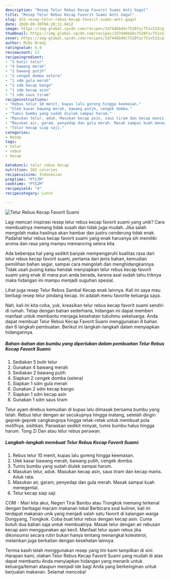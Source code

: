 ```yaml
---
description: "Resep Telur Rebus Kecap Favorit Suami Anti Gagal"
title: "Resep Telur Rebus Kecap Favorit Suami Anti Gagal"
slug: 422-resep-telur-rebus-kecap-favorit-suami-anti-gagal
date: 2020-09-30T04:28:11.841Z
image: https://img-global.cpcdn.com/recipes/2d7446bddc7528fa/751x532cq70/telur-rebus-kecap-favorit-suami-foto-resep-utama.jpg
thumbnail: https://img-global.cpcdn.com/recipes/2d7446bddc7528fa/751x532cq70/telur-rebus-kecap-favorit-suami-foto-resep-utama.jpg
cover: https://img-global.cpcdn.com/recipes/2d7446bddc7528fa/751x532cq70/telur-rebus-kecap-favorit-suami-foto-resep-utama.jpg
author: Mike Brady
ratingvalue: 4.9
reviewcount: 13
recipeingredient:
- "5 butir telur"
- "4 bawang merah"
- "2 bawang putih"
- "2 cengek domba selera"
- "1 sdm gula merah"
- "2 sdm kecap bango"
- "1 sdm kecap asin"
- "1 sdm saus tiram"
recipeinstructions:
- "Rebus telur 10 menit, kupas lalu goreng hingga keemasan."
- "Ulek kasar bawang merah, bawang putih, cengek domba."
- "Tumis bumbu yang sudah diulek sampai harum."
- "Masukan telur, aduk. Masukan kecap asin, saus tiram dan kecap manis. Aduk rata."
- "Masukan air, garam, penyedap dan gula merah. Masak sampai kuah menegental."
- "Telur kecap siap saji."
categories:
- Resep
tags:
- telur
- rebus
- kecap

katakunci: telur rebus kecap 
nutrition: 262 calories
recipecuisine: Indonesian
preptime: "PT17M"
cooktime: "PT52M"
recipeyield: "4"
recipecategory: Lunch

---
```



![Telur Rebus Kecap Favorit Suami](https://img-global.cpcdn.com/recipes/2d7446bddc7528fa/751x532cq70/telur-rebus-kecap-favorit-suami-foto-resep-utama.jpg)

Lagi mencari inspirasi resep telur rebus kecap favorit suami yang unik? Cara membuatnya memang tidak susah dan tidak juga mudah. Jika salah mengolah maka hasilnya akan hambar dan justru cenderung tidak enak. Padahal telur rebus kecap favorit suami yang enak harusnya sih memiliki aroma dan rasa yang mampu memancing selera kita.

Ada beberapa hal yang sedikit banyak mempengaruhi kualitas rasa dari telur rebus kecap favorit suami, pertama dari jenis bahan, kemudian pemilihan bahan segar, sampai cara mengolah dan menghidangkannya. Tidak usah pusing kalau hendak menyiapkan telur rebus kecap favorit suami yang enak di mana pun anda berada, karena asal sudah tahu triknya maka hidangan ini mampu menjadi suguhan spesial.

Lihat juga resep Telur Rebus Sambal Kecap enak lainnya. Kali ini saya mau berbagi resep telur pindang kecap. Ini adalah menu favorite keluarga saya.


Nah, kali ini kita coba, yuk, kreasikan telur rebus kecap favorit suami sendiri di rumah. Tetap dengan bahan sederhana, hidangan ini dapat memberi manfaat untuk membantu menjaga kesehatan tubuhmu sekeluarga. Anda dapat membuat Telur Rebus Kecap Favorit Suami menggunakan 8 bahan dan 6 langkah pembuatan. Berikut ini langkah-langkah dalam menyiapkan hidangannya.

<!--inarticleads1-->

##### Bahan-bahan dan bumbu yang diperlukan dalam pembuatan Telur Rebus Kecap Favorit Suami:

1. Sediakan 5 butir telur
1. Gunakan 4 bawang merah
1. Sediakan 2 bawang putih
1. Siapkan 2 cengek domba (selera)
1. Siapkan 1 sdm gula merah
1. Gunakan 2 sdm kecap bango
1. Siapkan 1 sdm kecap asin
1. Gunakan 1 sdm saus tiram


Telur ayam direbus kemudian di kupas lalu dimasak bersama bumbu yang telah. Rebus telur dengan air secukupnya hingga matang, setelah dingin geprek-geprek cangkangnya hingga retak-retak untuk membuat pola motifnya, sisihkan. Panaskan sedikit minyak, tumis bumbu halus hingga harum. Tong Zi Dan atau telur rebus perawan. 

<!--inarticleads2-->

##### Langkah-langkah membuat Telur Rebus Kecap Favorit Suami:

1. Rebus telur 10 menit, kupas lalu goreng hingga keemasan.
1. Ulek kasar bawang merah, bawang putih, cengek domba.
1. Tumis bumbu yang sudah diulek sampai harum.
1. Masukan telur, aduk. Masukan kecap asin, saus tiram dan kecap manis. Aduk rata.
1. Masukan air, garam, penyedap dan gula merah. Masak sampai kuah menegental.
1. Telur kecap siap saji.


COM - Mari kita akui, Negeri Tirai Bambu atau Tiongkok memang terkenal dengan berbagai macam makanan lokal Berbicara soal kuliner, kali ini terdapat makanan unik yang menjadi salah satu favorit di kalangan warga Dongyang, Tiongkok. Coba buat telur rebus dengan kecap asin. Cuma butuh dua bahan saja untuk membuatnya. Masak telur dengan air rebusan kecap asin menggunakan api kecil. Manfaat telur ayam rebus jika dikonsumsi secara rutin bukan hanya tentang menangkal kolesterol, melainkan juga berkaitan dengan kesehatan lainnya. 

Terima kasih telah menggunakan resep yang tim kami tampilkan di sini. Harapan kami, olahan Telur Rebus Kecap Favorit Suami yang mudah di atas dapat membantu Anda menyiapkan hidangan yang menarik untuk keluarga/teman ataupun menjadi ide bagi Anda yang berkeinginan untuk berjualan makanan. Selamat mencoba!
